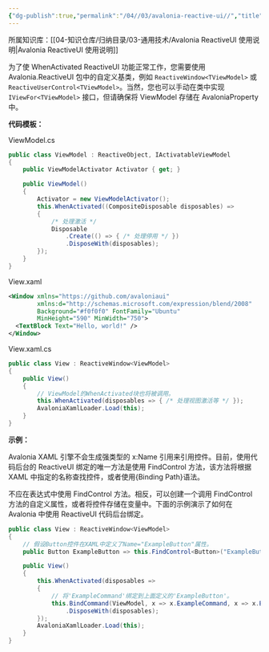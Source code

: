```yaml
---
{"dg-publish":true,"permalink":"/04//03/avalonia-reactive-ui//","title":"查看激活","tags":["avalonia","dotnet","MVVM","ReactiveUI","WPF"]}
---
```



所属知识库：[[04-知识仓库/归纳目录/03-通用技术/Avalonia ReactiveUI 使用说明\|Avalonia ReactiveUI 使用说明]]

为了使 WhenActivated ReactiveUI 功能正常工作，您需要使用 Avalonia.ReactiveUI 包中的自定义基类，例如 `ReactiveWindow<TViewModel>` 或 `ReactiveUserControl<TViewModel>`。当然，您也可以手动在类中实现 `IViewFor<TViewModel>` 接口，但请确保将 ViewModel 存储在 AvaloniaProperty 中。

**代码模板：**

ViewModel.cs

```csharp
public class ViewModel : ReactiveObject, IActivatableViewModel
{
    public ViewModelActivator Activator { get; }

    public ViewModel()
    {
        Activator = new ViewModelActivator();
        this.WhenActivated((CompositeDisposable disposables) =>
        {
            /* 处理激活 */
            Disposable
                .Create(() => { /* 处理停用 */ })
                .DisposeWith(disposables);
        });
    }
}
```

View.xaml

```xml
<Window xmlns="https://github.com/avaloniaui"
        xmlns:d="http://schemas.microsoft.com/expression/blend/2008"
        Background="#f0f0f0" FontFamily="Ubuntu"
        MinHeight="590" MinWidth="750">
  <TextBlock Text="Hello, world!" />
</Window>
```

View.xaml.cs

```csharp
public class View : ReactiveWindow<ViewModel>
{
    public View()
    {
        // ViewModel的WhenActivated块也将被调用。
        this.WhenActivated(disposables => { /* 处理视图激活等 */ });
        AvaloniaXamlLoader.Load(this);
    }
}
```

**示例：**

Avalonia XAML 引擎不会生成强类型的 x:Name 引用来引用控件。目前，使用代码后台的 ReactiveUI 绑定的唯一方法是使用 FindControl 方法，该方法将根据 XAML 中指定的名称查找控件，或者使用{Binding Path}语法。

不应在表达式中使用 FindControl 方法。相反，可以创建一个调用 FindControl 方法的自定义属性，或者将控件存储在变量中。下面的示例演示了如何在 Avalonia 中使用 ReactiveUI 代码后台绑定。

```csharp
public class View : ReactiveWindow<ViewModel>
{
    // 假设Button控件在XAML中定义了Name="ExampleButton"属性。
    public Button ExampleButton => this.FindControl<Button>("ExampleButton");

    public View()
    {
        this.WhenActivated(disposables => 
        {
            // 将'ExampleCommand'绑定到上面定义的'ExampleButton'。
            this.BindCommand(ViewModel, x => x.ExampleCommand, x => x.ExampleButton)
                .DisposeWith(disposables);
        });
        AvaloniaXamlLoader.Load(this);
    }
}
```
